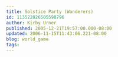 ```yaml
---
title: Solstice Party (Wanderers)
id: 113522026505598796
author: Kirby Urner
published: 2005-12-21T19:57:00.000-08:00
updated: 2006-11-15T11:43:06.221-08:00
blog: world_game
tags: 
---
```


